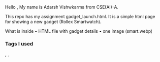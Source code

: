 Hello , My name is Adarsh Vishwkarma from CSE(AI)-A.

This repo has my assignment gadget_launch.html.
It is a simple html page for showing a new gadget (Rollex Smartwatch).

What is inside
	•	HTML file with gadget details
	•	one image (smart.webp)
### Tags I used
 <!DOCTYPE html>  
 <html> , <head>, <title>, <body>   <h1> , <h2> , <h3>  <p> , <b> , <i> , <u> , <del>  <hr>  ,<br>  <img>  <ul> , <ol> , <li>  <table> , <tr> , <th> , <td>   <a> 
	
